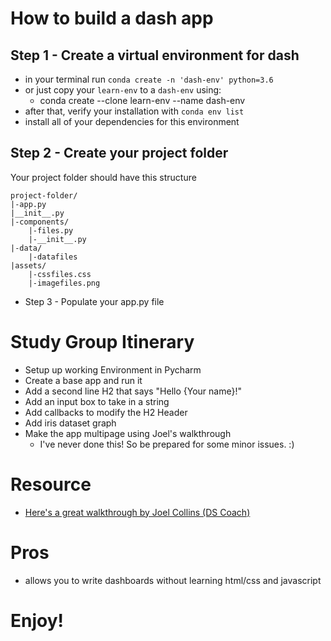 # How to build a dash app

## Step 1 - Create a virtual environment for dash
* in your terminal run `conda create -n 'dash-env' python=3.6`
* or just copy your `learn-env` to a `dash-env` using:
	* conda create --clone learn-env --name dash-env
* after that, verify your installation with `conda env list`
* install all of your dependencies for this environment


## Step 2 - Create your project folder
Your project folder should have this structure
```
project-folder/
|-app.py
|__init__.py
|-components/
	|-files.py
	|-__init__.py
|-data/
	|-datafiles
|assets/
    |-cssfiles.css
    |-imagefiles.png
```

* Step 3 - Populate your app.py file

# Study Group Itinerary
* Setup up working Environment in Pycharm
* Create a base app and run it
* Add a second line H2 that says "Hello {Your name}!"
* Add an input box to take in a string
* Add callbacks to modify the H2 Header
* Add iris dataset graph
* Make the app multipage using Joel's walkthrough
    * I've never done this! So be prepared for some minor issues. :) 

# Resource
* [Here's a great walkthrough by Joel Collins (DS Coach)](https://towardsdatascience.com/create-a-multipage-dash-application-eceac464de91)

# Pros
* allows you to write dashboards without learning html/css and javascript

# Enjoy!
